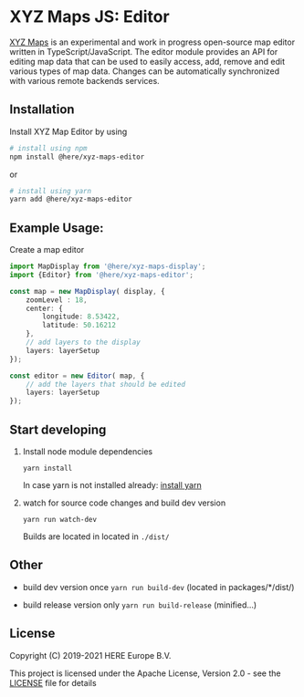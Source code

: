 # XYZ Maps JS: Editor

[XYZ Maps](README.md) is an experimental and work in progress open-source map editor written in TypeScript/JavaScript.
The editor module provides an API for editing map data that can be used to easily access, add, remove and edit various types of map data.
Changes can be automatically synchronized with various remote backends services.

## Installation
Install XYZ Map Editor by using
```sh
# install using npm
npm install @here/xyz-maps-editor
```
or
```sh
# install using yarn
yarn add @here/xyz-maps-editor
```

## Example Usage:
Create a map editor
```ts
import MapDisplay from '@here/xyz-maps-display';
import {Editor} from '@here/xyz-maps-editor';

const map = new MapDisplay( display, {
    zoomLevel : 18,
    center: {
        longitude: 8.53422,
        latitude: 50.16212
    },
    // add layers to the display
    layers: layerSetup
});

const editor = new Editor( map, {
    // add the layers that should be edited
    layers: layerSetup
});
```

## Start developing

1. Install node module dependencies
    ```
    yarn install
    ```
    In case yarn is not installed already: [install yarn](https://yarnpkg.com/en/docs/install)

2. watch for source code changes and build dev version
    ```
    yarn run watch-dev
    ```
    Builds are located in located in `./dist/`


## Other

* build dev version once `yarn run build-dev` (located in packages/*/dist/)

* build release version only `yarn run build-release` (minified...)


## License

Copyright (C) 2019-2021 HERE Europe B.V.

This project is licensed under the Apache License, Version 2.0 - see the [LICENSE](LICENSE) file for details
